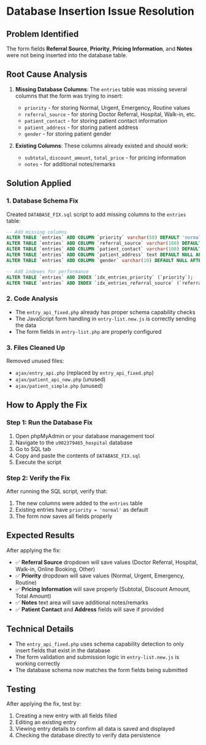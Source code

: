 # Database Insertion Issue Resolution

## Problem Identified
The form fields **Referral Source**, **Priority**, **Pricing Information**, and **Notes** were not being inserted into the database table.

## Root Cause Analysis
1. **Missing Database Columns**: The `entries` table was missing several columns that the form was trying to insert:
   - `priority` - for storing Normal, Urgent, Emergency, Routine values
   - `referral_source` - for storing Doctor Referral, Hospital, Walk-in, etc.
   - `patient_contact` - for storing patient contact information
   - `patient_address` - for storing patient address
   - `gender` - for storing patient gender

2. **Existing Columns**: These columns already existed and should work:
   - `subtotal`, `discount_amount`, `total_price` - for pricing information
   - `notes` - for additional notes/remarks

## Solution Applied

### 1. Database Schema Fix
Created `DATABASE_FIX.sql` script to add missing columns to the `entries` table:

```sql
-- Add missing columns
ALTER TABLE `entries` ADD COLUMN `priority` varchar(50) DEFAULT 'normal' AFTER `status`;
ALTER TABLE `entries` ADD COLUMN `referral_source` varchar(100) DEFAULT NULL AFTER `priority`;
ALTER TABLE `entries` ADD COLUMN `patient_contact` varchar(100) DEFAULT NULL AFTER `referral_source`;
ALTER TABLE `entries` ADD COLUMN `patient_address` text DEFAULT NULL AFTER `patient_contact`;
ALTER TABLE `entries` ADD COLUMN `gender` varchar(10) DEFAULT NULL AFTER `patient_address`;

-- Add indexes for performance
ALTER TABLE `entries` ADD INDEX `idx_entries_priority` (`priority`);
ALTER TABLE `entries` ADD INDEX `idx_entries_referral_source` (`referral_source`);
```

### 2. Code Analysis
- The `entry_api_fixed.php` already has proper schema capability checks
- The JavaScript form handling in `entry-list.new.js` is correctly sending the data
- The form fields in `entry-list.php` are properly configured

### 3. Files Cleaned Up
Removed unused files:
- `ajax/entry_api.php` (replaced by `entry_api_fixed.php`)
- `ajax/patient_api_new.php` (unused)
- `ajax/patient_simple.php` (unused)

## How to Apply the Fix

### Step 1: Run the Database Fix
1. Open phpMyAdmin or your database management tool
2. Navigate to the `u902379465_hospital` database
3. Go to SQL tab
4. Copy and paste the contents of `DATABASE_FIX.sql`
5. Execute the script

### Step 2: Verify the Fix
After running the SQL script, verify that:
1. The new columns were added to the `entries` table
2. Existing entries have `priority = 'normal'` as default
3. The form now saves all fields properly

## Expected Results
After applying the fix:
- ✅ **Referral Source** dropdown will save values (Doctor Referral, Hospital, Walk-in, Online Booking, Other)
- ✅ **Priority** dropdown will save values (Normal, Urgent, Emergency, Routine)  
- ✅ **Pricing Information** will save properly (Subtotal, Discount Amount, Total Amount)
- ✅ **Notes** text area will save additional notes/remarks
- ✅ **Patient Contact** and **Address** fields will save if provided

## Technical Details
- The `entry_api_fixed.php` uses schema capability detection to only insert fields that exist in the database
- The form validation and submission logic in `entry-list.new.js` is working correctly
- The database schema now matches the form fields being submitted

## Testing
After applying the fix, test by:
1. Creating a new entry with all fields filled
2. Editing an existing entry
3. Viewing entry details to confirm all data is saved and displayed
4. Checking the database directly to verify data persistence

